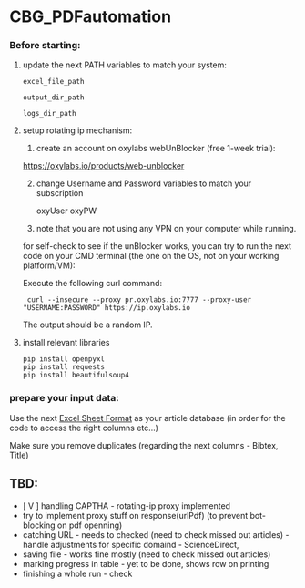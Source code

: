 # CBG_PDFautomation

### Before starting:
1. update the next PATH variables to match your system:
  
       excel_file_path
  
       output_dir_path
  
       logs_dir_path

2. setup rotating ip mechanism:
    1. create an account on oxylabs webUnBlocker (free 1-week trial):

   https://oxylabs.io/products/web-unblocker
   
    2. change Username and Password variables to match your subscription

       oxyUser
       oxyPW

    3. note that you are not using any VPN on your computer while running.

    for self-check to see if the unBlocker works, you can try to run the next code on your CMD terminal (the one on the OS, not on your working platform/VM):

    Execute the following curl command:

        curl --insecure --proxy pr.oxylabs.io:7777 --proxy-user "USERNAME:PASSWORD" https://ip.oxylabs.io

   The output should be a random IP.

3. install relevant libraries

       pip install openpyxl
       pip install requests
       pip install beautifulsoup4
### prepare your input data:
Use the next [Excel Sheet Format](https://github.com/simShig/CBG_PDFautomation/files/13323088/ExcelSheetFormat.xlsx)  as your article database (in order for the code to access the right columns etc...)

Make sure you remove duplicates (regarding the next columns - Bibtex, Title)


 


## TBD:
- [ V ] handling CAPTHA - rotating-ip proxy implemented
- try to implement proxy stuff on response(urlPdf) (to prevent bot-blocking on pdf openning)
- catching URL - needs to checked (need to check missed out articles) - handle adjustments for specific domaind - ScienceDirect,
- saving file - works fine mostly (need to check missed out articles)
- marking progress in table - yet to be done, shows row on printing
- finishing a whole run - check 
